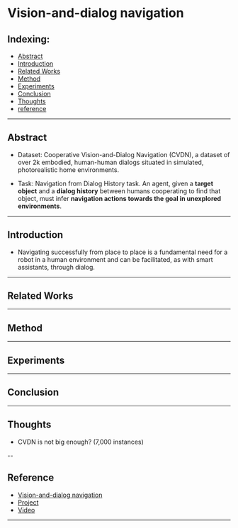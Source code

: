 # Vision-and-dialog navigation

## Indexing:
- [Abstract](#Abstract)
- [Introduction](#Introduction)
- [Related Works](#Related-Works)
- [Method](#Method)
- [Experiments](#Experiments)
- [Conclusion](#Conclusion)
- [Thoughts](#Thoughts)
- [reference](#reference)

---
## Abstract

- Dataset: Cooperative Vision-and-Dialog Navigation (CVDN), a dataset of over 2k embodied, human-human dialogs situated in simulated, photorealistic home environments.

- Task: Navigation from Dialog History task. An agent, given a **target object** and a **dialog history** between humans cooperating to find that object, must infer **navigation actions towards the goal in unexplored environments**.

---
## Introduction

- Navigating successfully from place to place is a fundamental need for a robot in a human environment and can be facilitated, as with smart assistants, through dialog.


---
## Related Works


---
## Method


---
## Experiments


---
## Conclusion


---
## Thoughts
- CVDN is not big enough? (7,000 instances)

--
## Reference

- [Vision-and-dialog navigation](https://arxiv.org/pdf/1907.04957.pdf)
- [Project](https://cvdn.dev/)
- [Video](https://www.youtube.com/watch?v=XL3FMpceYoE&t=28s)
---
